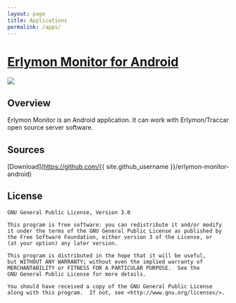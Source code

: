```yaml
---
layout: page
title: Applications
permalink: /apps/
---
```

# [Erlymon Monitor for Android](https://www.erlymon.org/apps)

[![](https://play.google.com/intl/en_us/badges/images/badge_new.png)](https://play.google.com/store/apps/details?id=org.erlymon.monitor)

## Overview

Erlymon Monitor is an Android  application. It can work with Erlymon/Traccar open source server software.

## Sources

[Download](https://github.com/{{ site.github_username }}/erlymon-monitor-android)

## License

    GNU General Public License, Version 3.0

    This program is free software: you can redistribute it and/or modify
    it under the terms of the GNU General Public License as published by
    the Free Software Foundation, either version 3 of the License, or
    (at your option) any later version.

    This program is distributed in the hope that it will be useful,
    but WITHOUT ANY WARRANTY; without even the implied warranty of
    MERCHANTABILITY or FITNESS FOR A PARTICULAR PURPOSE.  See the
    GNU General Public License for more details.

    You should have received a copy of the GNU General Public License
    along with this program.  If not, see <http://www.gnu.org/licenses/>.

